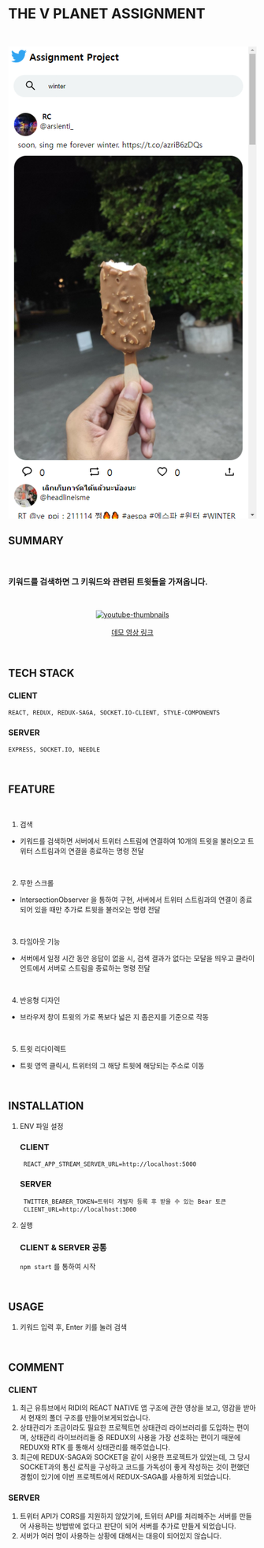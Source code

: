 # THE V PLANET ASSIGNMENT

<br/>

<p align="center">
    <img src='./preview.png' alt='preview'>
<p align="center"/>

## SUMMARY

<br/>

### 키워드를 검색하면 그 키워드와 관련된 트윗들을 가져옵니다.

<br/>

<p align="center">
    <a href='https://youtu.be/JbMdnii8pOE=0s'>
       <img src='http://img.youtube.com/vi/JbMdnii8pOE/0.jpg' alt='youtube-thumbnails'>
        <br/>
        <br/>
        데모 영상 링크
    </a>
<p/>

<br/>

## TECH STACK

### CLIENT

    REACT, REDUX, REDUX-SAGA, SOCKET.IO-CLIENT, STYLE-COMPONENTS

### SERVER

    EXPRESS, SOCKET.IO, NEEDLE

<br/>

## FEATURE

<br/>

1. 검색

- 키워드를 검색하면 서버에서 트위터 스트림에 연결하여 10개의 트윗을 불러오고 트위터 스트림과의 연결을 종료하는 명령 전달

<br/>

2. 무한 스크롤

- IntersectionObserver 을 통하여 구현, 서버에서 트위터 스트림과의 연결이 종료되어 있을 때만 추가로 트윗을 불러오는 명령 전달

<br/>

3. 타임아웃 기능

- 서버에서 일정 시간 동안 응답이 없을 시, 검색 결과가 없다는 모달을 띄우고 클라이언트에서 서버로 스트림을 종료하는 명령 전달

<br/>

4. 반응형 디자인

- 브라우저 창이 트윗의 가로 폭보다 넓은 지 좁은지를 기준으로 작동

<br/>

5. 트윗 리다이렉트

- 트윗 영역 클릭시, 트위터의 그 해당 트윗에 해당되는 주소로 이동

<br/>

## INSTALLATION

1. ENV 파일 설정

   ### CLIENT

   ```
    REACT_APP_STREAM_SERVER_URL=http://localhost:5000
   ```

   ### SERVER

   ```
    TWITTER_BEARER_TOKEN=트위터 개발자 등록 후 받을 수 있는 Bear 토큰
    CLIENT_URL=http://localhost:3000
   ```

2. 실행

   ### CLIENT & SERVER 공통

   `npm start` 를 통하여 시작

   <br/>

## USAGE

1. 키워드 입력 후, Enter 키를 눌러 검색

<br/>

## COMMENT

### CLIENT

1. 최근 유튜브에서 RIDI의 REACT NATIVE 앱 구조에 관한 영상을 보고, 영감을 받아서 현재의 폴더 구조를 만들어보게되었습니다.
2. 상태관리가 조금이라도 필요한 프로젝트면 상태관리 라이브러리를 도입하는 편이며, 상태관리 라이브러리들 중 REDUX의 사용을 가장 선호하는 편이기 때문에 REDUX와 RTK 를 통해서 상태관리를 해주었습니다.
3. 최근에 REDUX-SAGA와 SOCKET을 같이 사용한 프로젝트가 있었는데, 그 당시 SOCKET과의 통신 로직을 구상하고 코드를 가독성이 좋게 작성하는 것이 편했던 경험이 있기에 이번 프로젝트에서 REDUX-SAGA를 사용하게 되었습니다.

### SERVER

1. 트위터 API가 CORS를 지원하지 않았기에, 트위터 API를 처리해주는 서버를 만들어 사용하는 방법밖에 없다고 판단이 되어 서버를 추가로 만들게 되었습니다.
2. 서버가 여러 명이 사용하는 상황에 대해서는 대응이 되어있지 않습니다.
